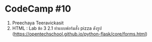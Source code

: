 # CodeCamp #10
1. Preechaya Teeravickasit
2. HTML : Lab ข้อ 3 
2.1 ทำแบบฟอร์มสั่ง pizza ดังรูป (https://opentechschool.github.io/python-flask/core/forms.html)